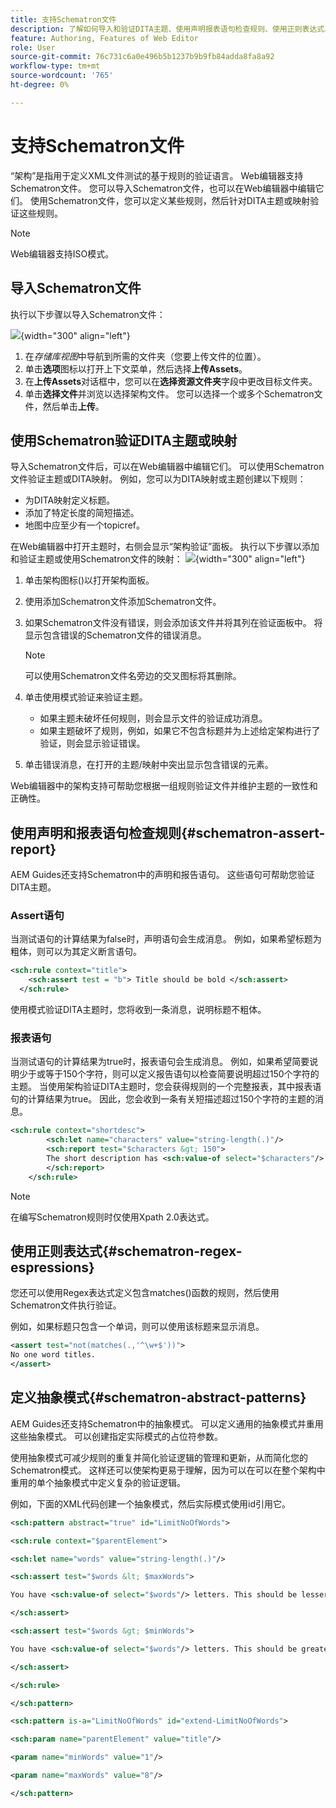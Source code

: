 ```yaml
---
title: 支持Schematron文件
description: 了解如何导入和验证DITA主题、使用声明报表语句检查规则、使用正则表达式以及在AEM Guides的Schematron文件中定义抽象模式。
feature: Authoring, Features of Web Editor
role: User
source-git-commit: 76c731c6a0e496b5b1237b9b9fb84adda8fa8a92
workflow-type: tm+mt
source-wordcount: '765'
ht-degree: 0%

---
```


# 支持Schematron文件

“架构”是指用于定义XML文件测试的基于规则的验证语言。 Web编辑器支持Schematron文件。 您可以导入Schematron文件，也可以在Web编辑器中编辑它们。 使用Schematron文件，您可以定义某些规则，然后针对DITA主题或映射验证这些规则。

>[!NOTE]
>
> Web编辑器支持ISO模式。


## 导入Schematron文件

执行以下步骤以导入Schematron文件：

![](images/scematron-panel-add.png){width="300" align="left"}

1. 在&#x200B;*存储库视图*&#x200B;中导航到所需的文件夹（您要上传文件的位置）。
1. 单击&#x200B;**选项**&#x200B;图标以打开上下文菜单，然后选择&#x200B;**上传Assets**。
1. 在&#x200B;**上传Assets**&#x200B;对话框中，您可以在&#x200B;**选择资源文件夹**&#x200B;字段中更改目标文件夹。
1. 单击&#x200B;**选择文件**&#x200B;并浏览以选择架构文件。 您可以选择一个或多个Schematron文件，然后单击&#x200B;**上传**。

## 使用Schematron验证DITA主题或映射

导入Schematron文件后，可以在Web编辑器中编辑它们。 可以使用Schematron文件验证主题或DITA映射。 例如，您可以为DITA映射或主题创建以下规则：

* 为DITA映射定义标题。
* 添加了特定长度的简短描述。
* 地图中应至少有一个topicref。

在Web编辑器中打开主题时，右侧会显示“架构验证”面板。 执行以下步骤以添加和验证主题或使用Schematron文件的映射：
![](images/schematron-validate.png){width="300" align="left"}

1. 单击架构图标()以打开架构面板。
1. 使用添加Schematron文件添加Schematron文件。
1. 如果Schematron文件没有错误，则会添加该文件并将其列在验证面板中。 将显示包含错误的Schematron文件的错误消息。
   >[!NOTE]
   >
   >可以使用Schematron文件名旁边的交叉图标将其删除。
1. 单击使用模式验证来验证主题。

   * 如果主题未破坏任何规则，则会显示文件的验证成功消息。
   * 如果主题破坏了规则，例如，如果它不包含标题并为上述给定架构进行了验证，则会显示验证错误。

1. 单击错误消息，在打开的主题/映射中突出显示包含错误的元素。

Web编辑器中的架构支持可帮助您根据一组规则验证文件并维护主题的一致性和正确性。

## 使用声明和报表语句检查规则{#schematron-assert-report}

AEM Guides还支持Schematron中的声明和报告语句。 这些语句可帮助您验证DITA主题。

### Assert语句

当测试语句的计算结果为false时，声明语句会生成消息。 例如，如果希望标题为粗体，则可以为其定义断言语句。

```XML
<sch:rule context="title"> 
    <sch:assert test = "b"> Title should be bold </sch:assert>
  </sch:rule>
```

使用模式验证DITA主题时，您将收到一条消息，说明标题不粗体。

### 报表语句

当测试语句的计算结果为true时，报表语句会生成消息。 例如，如果希望简要说明少于或等于150个字符，则可以定义报告语句以检查简要说明超过150个字符的主题。
当使用架构验证DITA主题时，您会获得规则的一个完整报表，其中报表语句的计算结果为true。 因此，您会收到一条有关短描述超过150个字符的主题的消息。


```XML
<sch:rule context="shortdesc"> 
        <sch:let name="characters" value="string-length(.)"/> 
        <sch:report test="$characters &gt; 150">  
        The short description has <sch:value-of select="$characters"/> characters. It should contain more than 150 characters.      
        </sch:report>   
    </sch:rule> 
```

>[!NOTE]
>
> 在编写Schematron规则时仅使用Xpath 2.0表达式。

## 使用正则表达式{#schematron-regex-espressions}

您还可以使用Regex表达式定义包含matches()函数的规则，然后使用Schematron文件执行验证。

例如，如果标题只包含一个单词，则可以使用该标题来显示消息。

```XML
<assert test="not(matches(.,'^\w+$'))"> 
No one word titles.
</assert>  
```


## 定义抽象模式{#schematron-abstract-patterns}

AEM Guides还支持Schematron中的抽象模式。 可以定义通用的抽象模式并重用这些抽象模式。  可以创建指定实际模式的占位符参数。


使用抽象模式可减少规则的重复并简化验证逻辑的管理和更新，从而简化您的Schematron模式。 这样还可以使架构更易于理解，因为可以在可以在整个架构中重用的单个抽象模式中定义复杂的验证逻辑。


例如，下面的XML代码创建一个抽象模式，然后实际模式使用id引用它。

```XML
<sch:pattern abstract="true" id="LimitNoOfWords"> 

<sch:rule context="$parentElement"> 

<sch:let name="words" value="string-length(.)"/> 

<sch:assert test="$words &lt; $maxWords"> 

You have <sch:value-of select="$words"/> letters. This should be lesser than <sch:value-of select="$maxWords"/>. 

</sch:assert>  

<sch:assert test="$words &gt; $minWords"> 

You have <sch:value-of select="$words"/> letters. This should be greater than <sch:value-of select="$minWords"/>. 

</sch:assert>  

</sch:rule> 

</sch:pattern> 

<sch:pattern is-a="LimitNoOfWords" id="extend-LimitNoOfWords"> 

<sch:param name="parentElement" value="title"/> 

<param name="minWords" value="1"/> 

<param name="maxWords" value="8"/> 

</sch:pattern> 
```
